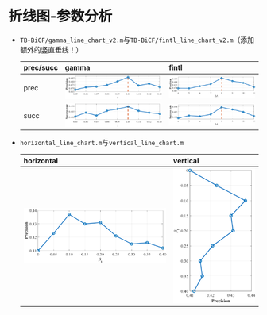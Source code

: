 # 折线图-参数分析

- `TB-BiCF/gamma_line_chart_v2.m`与`TB-BiCF/fintl_line_chart_v2.m`（添加额外的竖直垂线！）

  | prec/succ | gamma                                                     | fintl                                                     |
  | --------- | --------------------------------------------------------- | --------------------------------------------------------- |
  | prec      | ![gamma_analysis_prec](./TB-BiCF/gamma_analysis_prec.png) | ![fintl_analysis_prec](./TB-BiCF/fintl_analysis_prec.png) |
  | succ      | ![gamma_analysis_succ](./TB-BiCF/gamma_analysis_succ.png) | ![fintl_analysis_succ](./TB-BiCF/fintl_analysis_succ.png) |

- `horizontal_line_chart.m`与`vertical_line_chart.m`

  | horizontal                                            | vertical                                          |
  | ----------------------------------------------------- | ------------------------------------------------- |
  | ![horizontal_line_chart](./horizontal_line_chart.png) | ![vertical_line_chart](./vertical_line_chart.png) |

  
